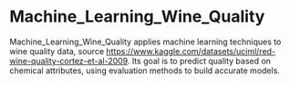 # Machine_Learning_Wine_Quality
Machine_Learning_Wine_Quality applies machine learning techniques to wine quality data, source https://www.kaggle.com/datasets/uciml/red-wine-quality-cortez-et-al-2009. Its goal is to predict quality based on chemical attributes, using evaluation methods to build accurate models.
